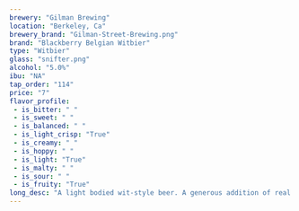```yaml
---
brewery: "Gilman Brewing"
location: "Berkeley, Ca"
brewery_brand: "Gilman-Street-Brewing.png"
brand: "Blackberry Belgian Witbier"
type: "Witbier"
glass: "snifter.png"
alcohol: "5.0%"
ibu: "NA"
tap_order: "114"
price: "7"
flavor_profile:
 - is_bitter: " "
 - is_sweet: " "
 - is_balanced: " "
 - is_light_crisp: "True"
 - is_creamy: " "
 - is_hoppy: " "
 - is_light: "True"
 - is_malty: " "
 - is_sour: " "
 - is_fruity: "True"
long_desc: "A light bodied wit-style beer. A generous addition of real blackberries results in a beautiful, light blackberry aroma and robust purple color."
---
```


